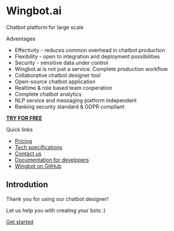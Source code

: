 # Wingbot.ai
Chatbot platform for large scale

Adventages
- Effectivity - reduces common overhead in chatbot production
- Flexibility - open to integration and deployment possibilities
- Security - sensitive data under control
- Wingbot.ai is not just a service. Complete production workflow
- Collaborative chatbot designer tool
- Open-source chatbot application
- Realtime & role based team cooperation
- Complete chatbot analytics
- NLP service and messaging platform independent
- Banking security standard & GDPR compliant

[**TRY FOR FREE**](https://designer.wingbot.ai)

Quick links
- [Pricing](https://wingbot.ai/pricing/)
- [Tech specifications](https://wingbot.ai/tech-specs/)
- [Contact us](david.menger@wingbot.ai)
- [Documentation for developers](https://wingbotai.github.io/wingbot/)
- [Wingbot on GitHub](https://github.com/wingbotai)

## Introdution

Thank you for using our chatbot designer!

Let us help you with creating your bots :)

[Get started](buildingABot/yourCharacter.md)



